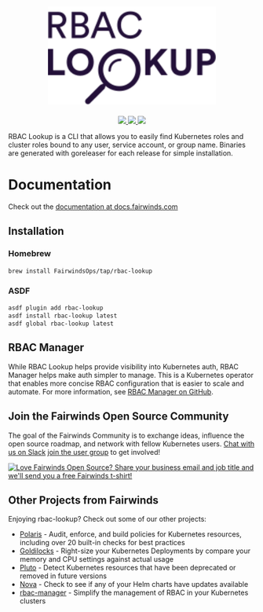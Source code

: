 <div align="center">
    <img src="img/logo.svg" height="200" alt="RBAC Lookup" style="padding-bottom: 20px" />
    <br>
    <a href="https://github.com/FairwindsOps/rbac-lookup/releases">
        <img src="https://img.shields.io/github/v/release/FairwindsOps/rbac-lookup">
    </a>
    <a href="https://goreportcard.com/report/github.com/FairwindsOps/rbac-lookup">
        <img src="https://goreportcard.com/badge/github.com/FairwindsOps/rbac-lookup">
    </a>
    <a href="https://join.slack.com/t/fairwindscommunity/shared_invite/zt-e3c6vj4l-3lIH6dvKqzWII5fSSFDi1g">
      <img src="https://img.shields.io/static/v1?label=Slack&message=Join+our+Community&color=4a154b&logo=slack">
    </a>
</div>

RBAC Lookup is a CLI that allows you to easily find Kubernetes roles and cluster roles bound to any user, service account, or group name. Binaries are generated with goreleaser for each release for simple installation.

# Documentation
Check out the [documentation at docs.fairwinds.com](https://rbac-lookup.docs.fairwinds.com/)

## Installation

### Homebrew
```
brew install FairwindsOps/tap/rbac-lookup
```

### ASDF
```
asdf plugin add rbac-lookup
asdf install rbac-lookup latest
asdf global rbac-lookup latest
```

## RBAC Manager
While RBAC Lookup helps provide visibility into Kubernetes auth, RBAC Manager helps make auth simpler to manage. This is a Kubernetes operator that enables more concise RBAC configuration that is easier to scale and automate. For more information, see [RBAC Manager on GitHub](https://github.com/FairwindsOps/rbac-manager).

<!-- Begin boilerplate -->
## Join the Fairwinds Open Source Community

The goal of the Fairwinds Community is to exchange ideas, influence the open source roadmap,
and network with fellow Kubernetes users.
[Chat with us on Slack](https://join.slack.com/t/fairwindscommunity/shared_invite/zt-e3c6vj4l-3lIH6dvKqzWII5fSSFDi1g)
[join the user group](https://www.fairwinds.com/open-source-software-user-group) to get involved!

<a href="https://www.fairwinds.com/t-shirt-offer?utm_source=rbac-lookup&utm_medium=rbac-lookup&utm_campaign=rbac-lookup-tshirt">
  <img src="https://www.fairwinds.com/hubfs/Doc_Banners/Fairwinds_OSS_User_Group_740x125_v6.png" alt="Love Fairwinds Open Source? Share your business email and job title and we'll send you a free Fairwinds t-shirt!" />
</a>

## Other Projects from Fairwinds

Enjoying rbac-lookup? Check out some of our other projects:
* [Polaris](https://github.com/FairwindsOps/Polaris) - Audit, enforce, and build policies for Kubernetes resources, including over 20 built-in checks for best practices
* [Goldilocks](https://github.com/FairwindsOps/Goldilocks) - Right-size your Kubernetes Deployments by compare your memory and CPU settings against actual usage
* [Pluto](https://github.com/FairwindsOps/Pluto) - Detect Kubernetes resources that have been deprecated or removed in future versions
* [Nova](https://github.com/FairwindsOps/Nova) - Check to see if any of your Helm charts have updates available
* [rbac-manager](https://github.com/FairwindsOps/rbac-manager) - Simplify the management of RBAC in your Kubernetes clusters
